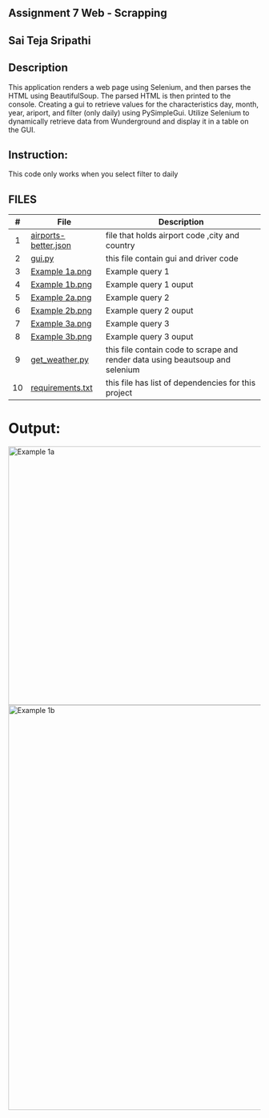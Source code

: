 ## Assignment 7   Web - Scrapping

## Sai Teja Sripathi

## Description

This application renders a web page using Selenium, and then parses the HTML using BeautifulSoup. The parsed HTML is then printed to the console. Creating a gui to retrieve values for the characteristics day, month, year, ariport, and filter (only daily) using PySimpleGui. Utilize Selenium to dynamically retrieve data from Wunderground and display it in a table on the GUI.

## Instruction: 
This code only works when you select filter to daily

## FILES
|   #   | File            | Description                                        |
| :---: | --------------- | -------------------------------------------------- |
|   1   | [airports-better.json](https://github.com/saisri07/4883-software-tools-sripathi/blob/main/Assignments/A07/airports-better.json)| file that holds airport code ,city and country |
|   2   |    [gui.py](https://github.com/saisri07/4883-software-tools-sripathi/blob/main/Assignments/A07/gui.py)           |this file contain gui and driver code|
|   3   |    [Example 1a.png](https://github.com/saisri07/4883-software-tools-sripathi/blob/main/Assignments/A07/Example%201a.png)  |Example query 1
|   4   |    [Example 1b.png](https://github.com/saisri07/4883-software-tools-sripathi/blob/main/Assignments/A07/Example%201b.png)   |Example query 1 ouput
|   5   |    [Example 2a.png](https://github.com/saisri07/4883-software-tools-sripathi/blob/main/Assignments/A07/Example%202a.png)   |Example query 2
|   6   |    [Example 2b.png](https://github.com/saisri07/4883-software-tools-sripathi/blob/main/Assignments/A07/Example%202b.png)   |Example query 2 ouput
|   7   |    [Example 3a.png](https://github.com/saisri07/4883-software-tools-sripathi/blob/main/Assignments/A07/Example%203a.png)   |Example query 3
|   8   |    [Example 3b.png](https://github.com/saisri07/4883-software-tools-sripathi/blob/main/Assignments/A07/Example%203b.png)   |Example query 3 ouput
|   9   |  [get_weather.py](https://github.com/saisri07/4883-software-tools-sripathi/blob/main/Assignments/A07/get_weather.py)     | this file contain code to scrape and render data using beautsoup and selenium    |
|   10  | [requirements.txt](https://github.com/saisri07/4883-software-tools-sripathi/blob/main/Assignments/A07/requirements.txt)    | this file has list of dependencies for this project |


# Output:

<img width="516" alt="Example 1a" src="https://github.com/saisri07/4883-software-tools-sripathi/assets/36495909/deb9af2d-9076-439a-bbbf-d74d529dfd4f">

<img width="808" alt="Example 1b" src="https://github.com/saisri07/4883-software-tools-sripathi/assets/36495909/bffb982d-7927-4016-870f-82bd413e4f43">

